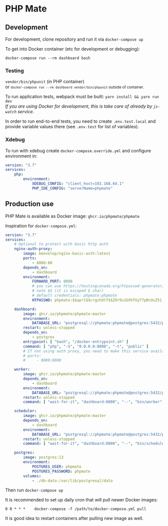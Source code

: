 # PHP Mate

## Development

For development, clone repository and run it via `docker-compose up`

To get into Docker container (etc for development or debugging):

```shell
docker-compose run --rm dashboard bash
```

### Testing

`vendor/bin/phpunit` (in PHP container)  
or <small>`docker-compose run --rm dashboard vendor/bin/phpunit` outside of container.</small>

To run application tests, webpack must be built: `yarn install && yarn run dev`  
*If you are using Docker for development, this is take care of already by `js-watch` service*. 

In order to run end-to-end tests, you need to create `.env.test.local` and provide variable values there (see `.env.test` for list of variables).

### Xdebug

To run with xdebug create `docker-compose.override.yml` and configure environment in:
```yaml
version: "3.7"
services:
    php:
        environment:
            XDEBUG_CONFIG: "client_host=192.168.64.1"
            PHP_IDE_CONFIG: "serverName=phpmate"
```


## Production use

PHP Mate is available as Docker image: `ghcr.io/phpmate/phpmate`

Inspiration for `docker-compose.yml`:

```yaml
version: "3.7"
services:
    # Optional to protect with basic http auth
    nginx-auth-proxy:
        image: beevelop/nginx-basic-auth:latest
        ports:
            - 8080:80
        depends_on:
            - dashboard
        environment:
            FORWARD_PORT: 8080
            # you can use https://hostingcanada.org/htpasswd-generator/ 
            # note $$ (it is escaped $ char)
            # default credentials: phpmate:phpmate
            HTPASSWD: phpmate:$$apr1$$crgzhdtf$$ZOr9u1GXhfUyT7pBcUuZ51

    dashboard:
        image: ghcr.io/phpmate/phpmate:master
        environment:
            DATABASE_URL: "postgresql://phpmate:phpmate@postgres:5432/phpmate?serverVersion=13&charset=utf8"
        restart: unless-stopped
        depends_on:
            - postgres
        entrypoint: [ "bash", "/docker-entrypoint.sh" ]
        command: [ "php", "-S", "0.0.0.0:8080", "-t", "public" ]
        # If not using auth proxy, you need to make this service available:
        # ports:
        #     - 8080:8080

    worker:
        image: ghcr.io/phpmate/phpmate:master
        depends_on:
            - dashboard
        environment:
            DATABASE_URL: "postgresql://phpmate:phpmate@postgres:5432/phpmate?serverVersion=13&charset=utf8"
        restart: unless-stopped
        command: [ "wait-for-it", "dashboard:8080", "--", "bin/worker" ]

    scheduler:
        image: ghcr.io/phpmate/phpmate:master
        depends_on:
            - dashboard
        environment:
            DATABASE_URL: "postgresql://phpmate:phpmate@postgres:5432/phpmate?serverVersion=13&charset=utf8"
        restart: unless-stopped
        command: [ "wait-for-it", "dashboard:8080", "--", "bin/scheduler" ]

    postgres:
        image: postgres:13
        environment:
            POSTGRES_USER: phpmate
            POSTGRES_PASSWORD: phpmate
        volumes:
            - ./db-data:/var/lib/postgresql/data
```

Then run `docker-compose up`

It is recommended to set up daily cron that will pull newer Docker images:
```
0 0 * * *    docker-compose -f /path/to/docker-compose.yml pull
```
It is good idea to restart containers after pulling new image as well.
